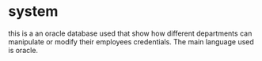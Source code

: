 # system
this is a an oracle database used that show how different departments can manipulate or modify their employees credentials. The main language used is oracle.

